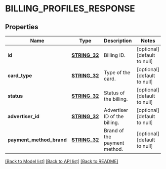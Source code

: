 # BILLING_PROFILES_RESPONSE

## Properties
Name | Type | Description | Notes
------------ | ------------- | ------------- | -------------
**id** | [**STRING_32**](STRING_32.md) | Billing ID. | [optional] [default to null]
**card_type** | [**STRING_32**](STRING_32.md) | Type of the card. | [optional] [default to null]
**status** | [**STRING_32**](STRING_32.md) | Status of the billing. | [optional] [default to null]
**advertiser_id** | [**STRING_32**](STRING_32.md) | Advertiser ID of the billing. | [optional] [default to null]
**payment_method_brand** | [**STRING_32**](STRING_32.md) | Brand of the payment method. | [optional] [default to null]

[[Back to Model list]](../README.md#documentation-for-models) [[Back to API list]](../README.md#documentation-for-api-endpoints) [[Back to README]](../README.md)


